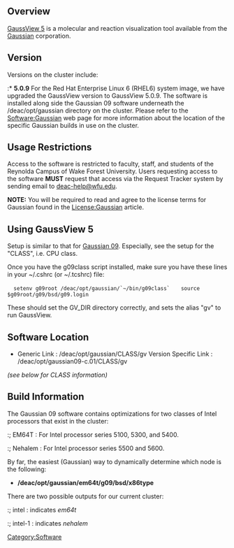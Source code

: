 ## Overview

[GaussView 5](http://www.gaussian.com/g_prod/gv5b.htm) is a molecular
and reaction visualization tool available from the
[Gaussian](http://www.gaussian.com/) corporation.

## Version

Versions on the cluster include:

:\* **5.0.9** For the Red Hat Enterprise Linux 6 (RHEL6) system image,
we have upgraded the GaussView version to GaussView 5.0.9. The software
is installed along side the Gaussian 09 software underneath the
/deac/opt/gaussian directory on the cluster. Please refer to the
[Software:Gaussian](Software:Gaussian "wikilink") web page for more
information about the location of the specific Gaussian builds in use on
the cluster.

## Usage Restrictions

Access to the software is restricted to faculty, staff, and students of
the Reynolda Campus of Wake Forest University. Users requesting access
to the software **MUST** request that access via the Request Tracker
system by sending email to <deac-help@wfu.edu>.

**NOTE:** You will be required to read and agree to the license terms
for Gaussian found in the
[License:Gaussian](License:Gaussian "wikilink") article.

## Using GaussView 5

Setup is similar to that for [Gaussian
09](Software:Gaussian#Using_Gaussian_09 "wikilink"). Especially, see the
setup for the "CLASS", i.e. CPU class.

Once you have the g09class script installed, make sure you have these
lines in your ~/.cshrc (or ~/.tcshrc) file:

``   setenv g09root /deac/opt/gaussian/`~/bin/g09class` ``
`   source $g09root/g09/bsd/g09.login`

These should set the GV_DIR directory correctly, and sets the alias
"gv" to run GaussView.

## Software Location

  - Generic Link : /deac/opt/gaussian/CLASS/gv
    Version Specific Link : /deac/opt/gaussian09-c.01/CLASS/gv

*(see below for CLASS information)*

## Build Information

The Gaussian 09 software contains optimizations for two classes of Intel
processors that exist in the cluster:

:; EM64T : For Intel processor series 5100, 5300, and 5400.

:; Nehalem : For Intel processor series 5500 and 5600.

By far, the easiest (Gaussian) way to dynamically determine which node
is the following:

  -
    **/deac/opt/gaussian/em64t/g09/bsd/x86type**

There are two possible outputs for our current cluster:

:; intel : indicates *em64t*

:; intel-1 : indicates *nehalem*

[Category:Software](Category:Software "wikilink")
